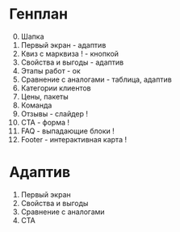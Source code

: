 # Генплан

0. Шапка
1. Первый экран - адаптив
2. Квиз с марквиза ! - кнопкой
3. Свойства и выгоды - адаптив
4. Этапы работ - ок
5. Сравнение с аналогами - таблица, адаптив
6. Категории клиентов
7. Цены, пакеты
8. Команда
9. Отзывы - слайдер !
10. CTA - форма !
11. FAQ - выпадающие блоки !
12. Footer - интерактивная карта !


# Адаптив

1. Первый экран
2. Свойства и выгоды
5. Сравнение с аналогами
6. CTA